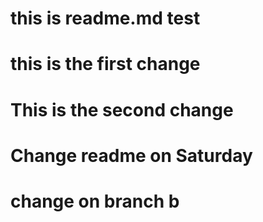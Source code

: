 # this is readme.md test
# this is the first change
# This is the second change
# Change readme on Saturday
# change on branch b